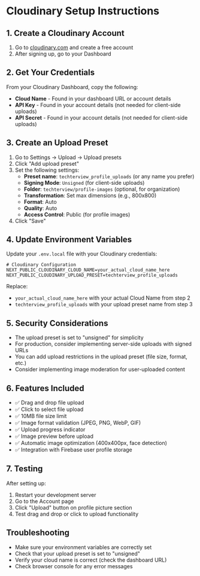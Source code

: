 # Cloudinary Setup Instructions

## 1. Create a Cloudinary Account

1. Go to [cloudinary.com](https://cloudinary.com/) and create a free account
2. After signing up, go to your Dashboard

## 2. Get Your Credentials

From your Cloudinary Dashboard, copy the following:
- **Cloud Name** - Found in your dashboard URL or account details
- **API Key** - Found in your account details (not needed for client-side uploads)
- **API Secret** - Found in your account details (not needed for client-side uploads)

## 3. Create an Upload Preset

1. Go to Settings → Upload → Upload presets
2. Click "Add upload preset"
3. Set the following settings:
   - **Preset name**: `techterview_profile_uploads` (or any name you prefer)
   - **Signing Mode**: `Unsigned` (for client-side uploads)
   - **Folder**: `techterview/profile-images` (optional, for organization)
   - **Transformation**: Set max dimensions (e.g., 800x800)
   - **Format**: Auto
   - **Quality**: Auto
   - **Access Control**: Public (for profile images)
4. Click "Save"

## 4. Update Environment Variables

Update your `.env.local` file with your Cloudinary credentials:

```env
# Cloudinary Configuration
NEXT_PUBLIC_CLOUDINARY_CLOUD_NAME=your_actual_cloud_name_here
NEXT_PUBLIC_CLOUDINARY_UPLOAD_PRESET=techterview_profile_uploads
```

Replace:
- `your_actual_cloud_name_here` with your actual Cloud Name from step 2
- `techterview_profile_uploads` with your upload preset name from step 3

## 5. Security Considerations

- The upload preset is set to "unsigned" for simplicity
- For production, consider implementing server-side uploads with signed URLs
- You can add upload restrictions in the upload preset (file size, format, etc.)
- Consider implementing image moderation for user-uploaded content

## 6. Features Included

- ✅ Drag and drop file upload
- ✅ Click to select file upload
- ✅ 10MB file size limit
- ✅ Image format validation (JPEG, PNG, WebP, GIF)
- ✅ Upload progress indicator
- ✅ Image preview before upload
- ✅ Automatic image optimization (400x400px, face detection)
- ✅ Integration with Firebase user profile storage

## 7. Testing

After setting up:
1. Restart your development server
2. Go to the Account page
3. Click "Upload" button on profile picture section
4. Test drag and drop or click to upload functionality

## Troubleshooting

- Make sure your environment variables are correctly set
- Check that your upload preset is set to "unsigned"
- Verify your cloud name is correct (check the dashboard URL)
- Check browser console for any error messages
